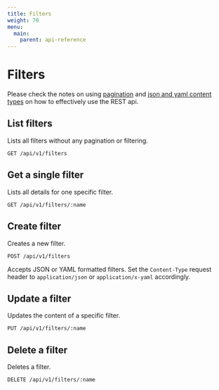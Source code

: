```yaml
---
title: Filters
weight: 70
menu:
  main:
    parent: api-reference
---
```


# Filters

Please check the notes on using [pagination](/documentation/api-reference/#pagination) and [json and yaml content types](/documentation/api-reference/#content-types) on how to effectively use the REST api.

## List filters

Lists all filters without any pagination or filtering.

    GET /api/v1/filters

## Get a single filter

Lists all details for one specific filter.

    GET /api/v1/filters/:name

## Create filter

Creates a new filter.

    POST /api/v1/filters

Accepts JSON or YAML formatted filters. Set the `Content-Type` request header to `application/json` or `application/x-yaml` accordingly.    

## Update a filter

Updates the content of a specific filter.

    PUT /api/v1/filters/:name

## Delete a filter

Deletes a filter.        

    DELETE /api/v1/filters/:name
